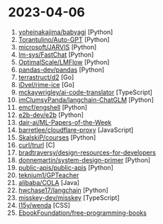 # 2023-04-06

1. [yoheinakajima/babyagi](https://github.com/yoheinakajima/babyagi "") [Python]
2. [Torantulino/Auto-GPT](https://github.com/Torantulino/Auto-GPT "An experimental open-source attempt to make GPT-4 fully autonomous.") [Python]
3. [microsoft/JARVIS](https://github.com/microsoft/JARVIS "JARVIS, a system to connect LLMs with ML community") [Python]
4. [lm-sys/FastChat](https://github.com/lm-sys/FastChat "The release repo for Vicuna: An Open Chatbot Impressing GPT-4") [Python]
5. [OptimalScale/LMFlow](https://github.com/OptimalScale/LMFlow "An Extensible Toolkit for Finetuning and Inference of Large Foundation Models. Large Language Model for All.") [Python]
6. [pandas-dev/pandas](https://github.com/pandas-dev/pandas "Flexible and powerful data analysis / manipulation library for Python, providing labeled data structures similar to R data.frame objects, statistical functions, and much more") [Python]
7. [terrastruct/d2](https://github.com/terrastruct/d2 "D2 is a modern diagram scripting language that turns text to diagrams.") [Go]
8. [iDvel/rime-ice](https://github.com/iDvel/rime-ice "Rime 配置：雾凇拼音 | 长期维护的简体词库") [Go]
9. [mckaywrigley/ai-code-translator](https://github.com/mckaywrigley/ai-code-translator "Use AI to translate code from one language to another.") [TypeScript]
10. [imClumsyPanda/langchain-ChatGLM](https://github.com/imClumsyPanda/langchain-ChatGLM "langchain-ChatGLM, local knowledge based ChatGLM with langchain ｜ 基于本地知识的 ChatGLM") [Python]
11. [emcf/engshell](https://github.com/emcf/engshell "An English-language shell for any OS, powered by LLMs") [Python]
12. [e2b-dev/e2b](https://github.com/e2b-dev/e2b "e2b (english2bits) is an IDE powered by AI agents. Developers describe what they want to build by writing documentation. Then let AI agents with access to tools do the coding work.") [Python]
13. [dair-ai/ML-Papers-of-the-Week](https://github.com/dair-ai/ML-Papers-of-the-Week "🔥Highlighting the top ML papers every week.") 
14. [barretlee/cloudflare-proxy](https://github.com/barretlee/cloudflare-proxy "Cloudflare Worker 代理请求 ChatGPT API，支持 Stream 流式输出") [JavaScript]
15. [SkalskiP/courses](https://github.com/SkalskiP/courses "This repository is a curated collection of links to various courses and resources about Artificial Intelligence (AI)") [Python]
16. [curl/trurl](https://github.com/curl/trurl "trurl is a command line tool for URL parsing and manipulation.") [C]
17. [bradtraversy/design-resources-for-developers](https://github.com/bradtraversy/design-resources-for-developers "Curated list of design and UI resources from stock photos, web templates, CSS frameworks, UI libraries, tools and much more") 
18. [donnemartin/system-design-primer](https://github.com/donnemartin/system-design-primer "Learn how to design large-scale systems. Prep for the system design interview. Includes Anki flashcards.") [Python]
19. [public-apis/public-apis](https://github.com/public-apis/public-apis "A collective list of free APIs") [Python]
20. [teknium1/GPTeacher](https://github.com/teknium1/GPTeacher "A collection of modular datasets generated by GPT-4, General-Instruct - Roleplay-Instruct - Code-Instruct - and Toolformer") 
21. [alibaba/COLA](https://github.com/alibaba/COLA "🥤 COLA: Clean Object-oriented & Layered Architecture") [Java]
22. [hwchase17/langchain](https://github.com/hwchase17/langchain "⚡ Building applications with LLMs through composability ⚡") [Python]
23. [misskey-dev/misskey](https://github.com/misskey-dev/misskey "🌎 An interplanetary microblogging platform 🚀") [TypeScript]
24. [l15y/wenda](https://github.com/l15y/wenda "闻达：一个LLM调用平台。目前支持chatGLM-6B、chatRWKV、chatYuan和chatGLM-6B模型下自建知识库查找") [CSS]
25. [EbookFoundation/free-programming-books](https://github.com/EbookFoundation/free-programming-books "📚 Freely available programming books") 
